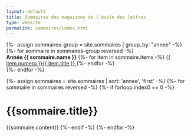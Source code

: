 ```yaml
---
layout: default
title: Sommaires des magazines de l'école des lettres
type: website
permalink: sommaires/index.html
---
```


<div class="index">
{%- assign sommaires-group = site.sommaires | group_by: "annee" -%}
{%- for sommaire in sommaires-group reversed -%}
<div class="index--item">
<strong>Année {{ sommaire.name }}</strong>
{%- for item in sommaire.items -%}
<a class="tooltip" href="/pages{{ item.url }}.html">{{ item.numero }}<span>{{ item.title }}</span>  </a>
{%- endfor -%}
</div>
{%- endfor -%}
</div>

{%- assign sommaires = site.sommaires | sort: 'annee', 'first' -%}
{%- for sommaire in sommaires reversed -%}
{%- if forloop.index0 == 0 -%}
 <h1 class="summary-title">{{sommaire.title}}</h1>
 {{sommaire.content}}
 {%- endif -%}
{%- endfor -%}
